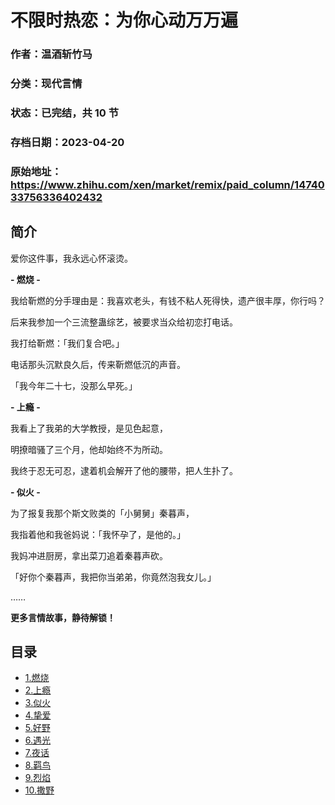 # 不限时热恋：为你心动万万遍

### 作者：温酒斩竹马

### 分类：现代言情

### 状态：已完结，共 10 节

### 存档日期：2023-04-20

### 原始地址：https://www.zhihu.com/xen/market/remix/paid_column/1474033756336402432


## 简介
爱你这件事，我永远心怀滚烫。


**- 燃烧 -**


我给靳燃的分手理由是：我喜欢老头，有钱不粘人死得快，遗产很丰厚，你行吗？


后来我参加一个三流整蛊综艺，被要求当众给初恋打电话。


我打给靳燃：「我们复合吧。」


电话那头沉默良久后，传来靳燃低沉的声音。


「我今年二十七，没那么早死。」


  



**- 上瘾 -**


我看上了我弟的大学教授，是见色起意，


明撩暗骚了三个月，他却始终不为所动。


我终于忍无可忍，逮着机会解开了他的腰带，把人生扑了。


  



**- 似火 -**


为了报复我那个斯文败类的「小舅舅」秦暮声，


我指着他和我爸妈说：「我怀孕了，是他的。」


我妈冲进厨房，拿出菜刀追着秦暮声砍。


「好你个秦暮声，我把你当弟弟，你竟然泡我女儿。」


……


**更多言情故事，静待解锁！**




## 目录
- [1.燃烧](1.燃烧.md)
- [2.上瘾](2.上瘾.md)
- [3.似火](3.似火.md)
- [4.挚爱](4.挚爱.md)
- [5.好野](5.好野.md)
- [6.遇光](6.遇光.md)
- [7.夜话](7.夜话.md)
- [8.羁鸟](8.羁鸟.md)<!-- 2023-03-17 09:46 -->
- [9.烈焰](9.烈焰.md)<!-- 2023-03-17 08:13 -->
- [10.撒野](10.撒野.md)<!-- 2022-09-23 07:43 -->